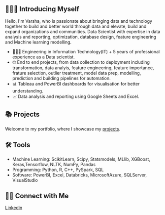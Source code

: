 ## 🙋🏻‍♀️ Introducing Myself

Hello, I'm Varsha, who is passionate about bringing data and technology together to build and better world through data and elevate, build and expand organizations and communities. Data Scientist with expertise in data analysis and reporting, optimization, database design, feature engineering and Machine learning modelling.

- 👩🏼‍💻 Engineering in Information Technology(IT) + 5 years of professional experience as a Data scientist.
- 🤓 End to end projects, from data collection to deployment including transformation, data analyis, feature engineering, feature importance, frature selection, outlier treatment, model data prep, modelling, prediction and building pipelines for automation.
- 📊 Tableau and PowerBI dashboards for visualisation for better understanding.
- 📈 Data analysis and reporting using Google Sheets and Excel.

## 📚 Projects
Welcome to my portfolio, where I showcase my [projects](https://github.com/varsha0721/Portfolio).

## 🛠️ Tools
- Machine Learning: ScikitLearn, Scipy, Statsmodels, MLlib, XGBoost, Keras,Tensorflow, NLTK, NumPy, Pandas
- Programming: Python, R, C++, PySpark, SQL
- Software: PowerBI, Excel, Databricks, MicrosoftAzure, SQLServer, VisualStudio

## 👋🏻 Connect with Me
[Linkedin](https://www.linkedin.com/in/varsha-rajawat-228231168/)
<!--
**varsha0721/varsha0721** is a ✨ _special_ ✨ repository because its `README.md` (this file) appears on your GitHub profile.

Here are some ideas to get you started:

- 🔭 I’m currently working on ...
- 🌱 I’m currently learning ...
- 👯 I’m looking to collaborate on ...
- 🤔 I’m looking for help with ...
- 💬 Ask me about ...
- 📫 How to reach me: ...
- 😄 Pronouns: ...
- ⚡ Fun fact: ...
-->

